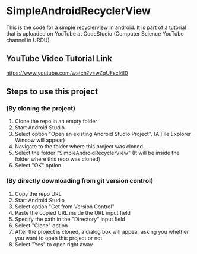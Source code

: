 # SimpleAndroidRecyclerView
This is the code for a simple recyclerview in android. It is part of a tutorial that is uploaded on YouTube at CodeStudio (Computer Science YouTube channel in URDU)

## YouTube Video Tutorial Link
https://www.youtube.com/watch?v=wZqUFscI4I0

## Steps to use this project

### (By cloning the project)

1. Clone the repo in an empty folder
2. Start Android Studio
3. Select option "Open an existing Android Studio Project". (A File Explorer Window will appear)
4. Navigate to the folder where this project was cloned
5. Select the folder "SimpleAndroidRecyclerView" (It will be inside the folder where this repo was cloned)
6. Select "OK" option.

### (By directly downloading from git version control)

1. Copy the repo URL
2. Start Android Studio
3. Select option "Get from Version Control"
4. Paste the copied URL inside the URL input field
5. Specify the path in the "Directory" input field
6. Select "Clone" option
7. After the project is cloned, a dialog box will appear asking you whether you want to open this project or not.
8. Select "Yes" to open right away
